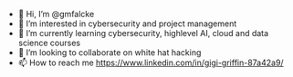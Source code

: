 - 👋 Hi, I’m @gmfalcke
- 👀 I’m interested in cybersecurity and project management
- 🌱 I’m currently learning cybersecurity, highlevel AI, cloud and data science courses 
- 💞️ I’m looking to collaborate on white hat hacking
- 📫 How to reach me https://www.linkedin.com/in/gigi-griffin-87a42a9/

<!---
gmfalcke/gmfalcke is a ✨ special ✨ repository because its `README.md` (this file) appears on your GitHub profile.
You can click the Preview link to take a look at your changes.
--->
